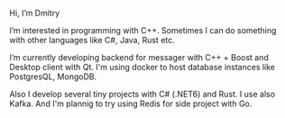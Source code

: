 Hi, I’m Dmitry

I’m interested in programming with C++. Sometimes I can do something with other languages like C#, Java, Rust etc. 

I’m currently developing backend for messager with C++ + Boost and Desktop client with Qt.
I'm using docker to host database instances like PostgresQL, MongoDB. 

Also I develop several tiny projects with C# (.NET6) and Rust. I use also Kafka.
And I'm plannig to try using Redis for side project with Go.

<!---
dimon5360/dimon5360 is a ✨ special ✨ repository because its `README.md` (this file) appears on your GitHub profile.
You can click the Preview link to take a look at your changes.
--->
